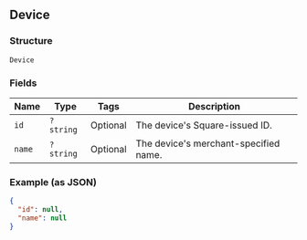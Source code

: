 ## Device

### Structure

`Device`

### Fields

| Name | Type | Tags | Description |
|  --- | --- | --- | --- |
| `id` | `?string` | Optional | The device's Square-issued ID. |
| `name` | `?string` | Optional | The device's merchant-specified name. |

### Example (as JSON)

```json
{
  "id": null,
  "name": null
}
```

